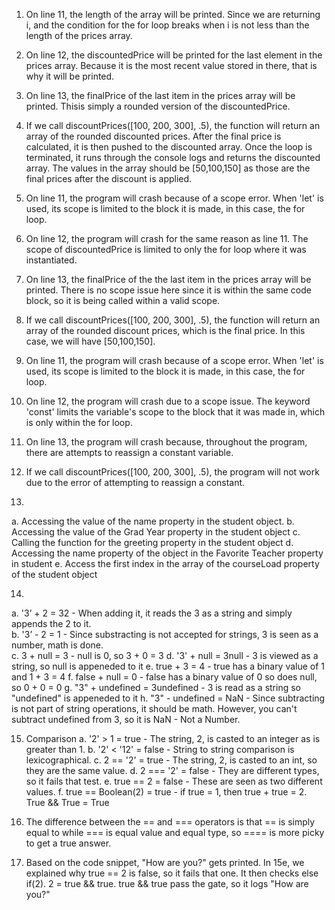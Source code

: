 1. On line 11, the length of the array will be printed. Since we are returning i, and the condition for the for loop breaks when i is not 
less than the length of the prices array.

2. On line 12, the discountedPrice will be printed for the last element in the prices array.
Because it is the most recent value stored in there, that is why it will be printed.

3. On line 13, the finalPrice of the last item in the prices array will be printed. Thisis simply 
a rounded version of the discountedPrice.

4. If we call discountPrices([100, 200, 300], .5), the function will return an array of the rounded
discounted prices. After the final price is calculated, it is then pushed to the discounted array.
Once the loop is terminated, it runs through the console logs and returns the discounted array. 
The values in the array should be [50,100,150] as those are the final prices after the 
discount is applied.

5. On line 11, the program will crash because of a scope error. When 'let' is used, its scope is 
limited to the block it is made, in this case, the for loop.

6. On line 12, the program will crash for the same reason as line 11. The scope of 
discountedPrice is limited to only the for loop where it was instantiated.

7. On line 13, the finalPrice of the the last item in the prices array will be printed. There is
no scope issue here since it is within the same code block, so it is being called within a valid scope.

8. If we call discountPrices([100, 200, 300], .5), the function will return an array of the rounded 
discount prices, which is the final price. In this case, we will have [50,100,150].

9. On line 11, the program will crash because of a scope error. When 'let' is used, its scope is 
limited to the block it is made, in this case, the for loop.

10. On line 12, the program will crash due to a scope issue. The keyword 'const' limits
the variable's scope to the block that it was made in, which is only within the for loop.

11. On line 13, the program will crash because, throughout the program, there are attempts to
reassign a constant variable. 

12. If we call discountPrices([100, 200, 300], .5), the program will not work due to the error of 
attempting to reassign a constant.

13. 
a. Accessing the value of the name property in the student object.
b. Accessing the value of the Grad Year property in the student object
c. Calling the function for the greeting property in the student object
d. Accessing the name property of the object in the Favorite Teacher property in student
e. Access the first index in the array of the courseLoad property of the student object

14.
a. '3’ + 2 = 32 - When adding it, it reads the 3 as a string and simply appends the 2 to it. \
b. '3’ - 2 = 1 - Since substracting is not accepted for strings, 3 is seen as a number, math is done. \
c.  3 + null = 3 -  null is 0, so 3 + 0 = 3 
d. '3' + null = 3null - 3 is viewed as a string, so null is appeneded to it 
e. true + 3 = 4 - true has a binary value of 1 and 1 + 3 = 4 
f. false + null = 0 - false has a binary value of 0 so does null, so 0 + 0 = 0 
g. "3" + undefined = 3undefined -  3 is read as a string so "undefined" is appeneded to it 
h. "3" - undefined = NaN - Since subtracting is not part of string operations, it should be math. 
However, you can't subtract undefined from 3, so it is NaN - Not a Number. 

15. Comparison
a. '2' > 1 = true - The string, 2, is casted to an integer as is greater than 1.
b. '2' < '12' = false - String to string comparison is lexicographical.
c. 2 == '2' = true - The string, 2, is casted to an int, so they are the same value.
d. 2 === '2' = false - They are different types, so it fails that test.
e. true == 2 = false - These are seen as two different values.
f. true == Boolean(2) = true - if true = 1, then true + true = 2. True && True = True

16. The difference between the == and === operators is that == is simply equal to while
 === is equal value and equal type, so ==== is more picky to get a true answer.

17. Based on the code snippet, "How are you?" gets printed. In 15e, we explained why
 true == 2 is false, so it fails that one. It then checks else if(2). 2 = true && true.
 true && true pass the gate, so it logs "How are you?"
